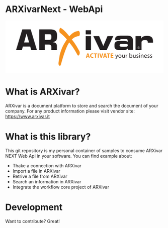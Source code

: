 # ARXivarNext - WebApi
[![ARXivar NEXT](https://raw.githubusercontent.com/zanardini/ARXivarNext-WebApi/master/ARXivar-Logo.png)](https://www.arxivar.it)

# What is ARXivar?
ARXivar is a document platform to store and search the document of your company.
For any product information please visit vendor site: https://www.arxivar.it

# What is this library?
This git repository is my personal container of samples to consume ARXivar NEXT Web Api in your software.
You can find example about:
  - Thake a connection with ARXivar
  - Import a file in ARXivar
  - Retrive a file from ARXivar
  - Search an information in ARXivar
  - Integrate the workflow core project of ARXivar

# Development
Want to contribute?
Great!